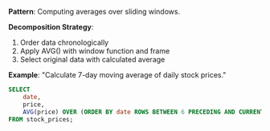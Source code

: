 **Pattern**: Computing averages over sliding windows.

**Decomposition Strategy**:

1. Order data chronologically
2. Apply AVG() with window function and frame
3. Select original data with calculated average

**Example**: "Calculate 7-day moving average of daily stock prices."

```SQL
SELECT
    date,
    price,
    AVG(price) OVER (ORDER BY date ROWS BETWEEN 6 PRECEDING AND CURRENT ROW) AS moving_avg
FROM stock_prices;
```